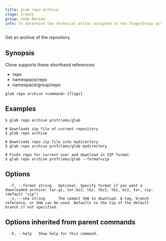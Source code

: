 ```yaml
---
title: glab repo archive
stage: Create
group: Code Review
info: To determine the technical writer assigned to the Stage/Group associated with this page, see https://about.gitlab.com/handbook/product/ux/technical-writing/#assignments
---
```


<!--
This documentation is auto generated by a script.
Please do not edit this file directly. Run `make gen-docs` instead.
-->

Get an archive of the repository.

## Synopsis

Clone supports these shorthand references:

- repo
- namespace/repo
- namespace/group/repo

```plaintext
glab repo archive <command> [flags]
```

## Examples

```console
$ glab repo archive profclems/glab

# Downloads zip file of current repository
$ glab repo archive

# Downloads repo zip file into mydirectory
$ glab repo archive profclems/glab mydirectory

# Finds repo for current user and download in ZIP format
$ glab repo archive profclems/glab --format=zip

```

## Options

```plaintext
  -f, --format string   Optional. Specify format if you want a downloaded archive: tar.gz, tar.bz2, tbz, tbz2, tb2, bz2, tar, zip. (default "zip")
  -s, --sha string      The commit SHA to download. A tag, branch reference, or SHA can be used. Defaults to the tip of the default branch if not specified.
```

## Options inherited from parent commands

```plaintext
  -h, --help   Show help for this command.
```
